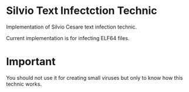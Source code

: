 # Silvio Text Infectction Technic
Implementation of Silvio Cesare text infection technic.

Current implementation is for infecting ELF64 files.

# Important
You should not use it for creating small viruses but only to know how this technic works.
